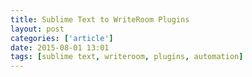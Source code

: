 ```yaml
---
title: Sublime Text to WriteRoom Plugins
layout: post
categories: ['article']
date: 2015-08-01 13:01
tags: [sublime text, writeroom, plugins, automation]
---
```




